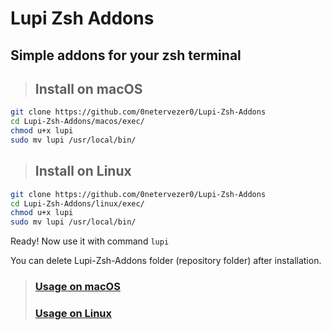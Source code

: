 # Lupi Zsh Addons
## Simple addons for your zsh terminal

> ## Install on macOS

```bash
git clone https://github.com/0netervezer0/Lupi-Zsh-Addons
cd Lupi-Zsh-Addons/macos/exec/
chmod u+x lupi
sudo mv lupi /usr/local/bin/
```
> ## Install on Linux

```bash
git clone https://github.com/0netervezer0/Lupi-Zsh-Addons
cd Lupi-Zsh-Addons/linux/exec/
chmod u+x lupi
sudo mv lupi /usr/local/bin/
```
Ready! Now use it with command ```lupi```

You can delete Lupi-Zsh-Addons folder (repository folder) after installation.
> ### [Usage on macOS](docs/commands_macos.md)
> ### [Usage on Linux](docs/commands_linux.md)
